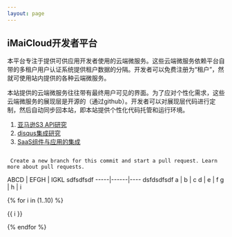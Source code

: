 ```yaml
---
layout: page
---
```


## iMaiCloud开发者平台

本平台专注于提供可供应用开发者使用的云端微服务。这些云端微服务依赖平台自带的多租户用户认证系统提供租户数据的分隔。开发者可以免费注册为“租户”，然就可使用站内提供的各种云端微服务。

本站提供的云端微服务往往带有最终用户可见的界面。为了应对个性化需求，这些云端微服务的展现层是开源的（通过github）。开发者可以对展现层代码进行定制，然后自动同步回本站，即本站提供个性化代码托管和运行环境。

1. [亚马逊S3 API研究](/s3api/)
2. [disqus集成研究](/disqus/)
3. [SaaS组件与应用的集成](/SaaSinApp/)

<code>
 Create a new branch for this commit and start a pull request. Learn more about pull requests.
</code>

ABCD | EFGH | IGKL                     sdfsdfsdf
-----|------|----                                    dsfdsdfsdf
a    | b    | c
d    | e    | f
g    | h    | i

{% for i in (1..10) %}

{{ i }}

{% endfor %}
